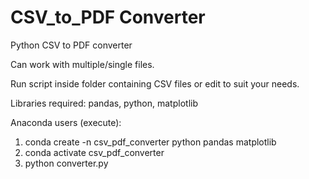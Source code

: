 # CSV_to_PDF Converter

Python CSV to PDF converter

Can work with multiple/single files.

Run script inside folder containing CSV files or edit to suit your needs.

Libraries required: pandas, python, matplotlib

Anaconda users (execute): 

1. conda create -n csv_pdf_converter python pandas matplotlib
2. conda activate csv_pdf_converter
3. python converter.py